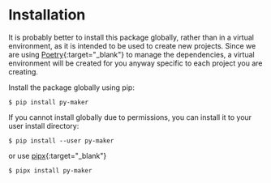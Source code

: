 
# Installation

It is probably better to install this package globally, rather than in a virtual
environment, as it is intended to be used to create new projects. Since we are
using [Poetry](https://python-poetry.org/){:target="_blank"} to manage the
dependencies, a virtual environment will be created for you anyway specific to
each project you are creating.

Install the package globally using pip:

```console
$ pip install py-maker
```

If you cannot install globally due to permissions, you can install it to your
user install directory:

```console
$ pip install --user py-maker
```

or use [pipx](https://pypa.github.io/pipx/){:target="_blank"}

```console
$ pipx install py-maker
```

